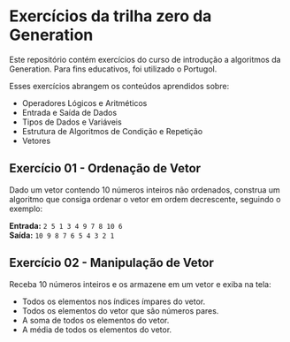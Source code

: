 # Exercícios da trilha zero da Generation
Este repositório contém exercícios do curso de introdução a algoritmos da Generation. Para fins educativos, foi utilizado o Portugol.

Esses exercícios abrangem os conteúdos aprendidos sobre:
- Operadores Lógicos e Aritméticos
- Entrada e Saída de Dados
- Tipos de Dados e Variáveis
- Estrutura de Algoritmos de Condição e Repetição
- Vetores

## Exercício 01 - Ordenação de Vetor

Dado um vetor contendo 10 números inteiros não ordenados, construa um algoritmo que consiga ordenar o vetor em ordem decrescente, seguindo o exemplo:

<b>Entrada:</b> 
```2 5 1 3 4 9 7 8 10 6 ```</br>
<b>Saída:</b> 
```10 9 8 7 6 5 4 3 2 1```

## Exercício 02 - Manipulação de Vetor

Receba 10 números inteiros e os armazene em um vetor e exiba na tela:
- Todos os elementos nos índices ímpares do vetor.
- Todos os elementos do vetor que são números pares.
- A soma de todos os elementos do vetor.
- A média de todos os elementos do vetor.




